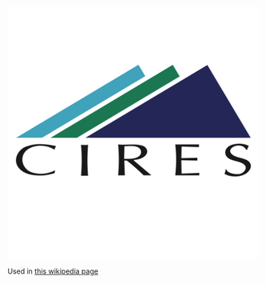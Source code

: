 ![The vector graphic](3-optimized.svg)

Used in [this wikipedia page](https://en.wikipedia.org/wiki/Cooperative_Institute_for_Research_in_Environmental_Sciences)
